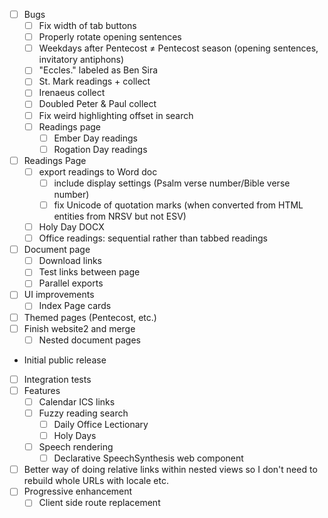 - [ ] Bugs
	- [ ] Fix width of tab buttons
	- [ ] Properly rotate opening sentences
	- [ ] Weekdays after Pentecost ≠ Pentecost season (opening sentences, invitatory antiphons)
	- [ ] "Eccles." labeled as Ben Sira
	- [ ] St. Mark readings + collect
	- [ ] Irenaeus collect
	- [ ] Doubled Peter & Paul collect
	- [ ] Fix weird highlighting offset in search
	- [ ] Readings page
		- [ ] Ember Day readings
		- [ ] Rogation Day readings
		
- [ ] Readings Page
	- [ ] export readings to Word doc
		- [ ] include display settings (Psalm verse number/Bible verse number)
		- [ ] fix Unicode of quotation marks (when converted from HTML entities from NRSV but not ESV)
	- [ ] Holy Day DOCX
	- [ ] Office readings: sequential rather than tabbed readings
- [ ] Document page
	- [ ] Download links
	- [ ] Test links between page
	- [ ] Parallel exports
- [ ] UI improvements
	- [ ] Index Page cards
- [ ] Themed pages (Pentecost, etc.)
- [ ] Finish website2 and merge
	- [ ] Nested document pages
- Initial public release
- [ ] Integration tests
- [ ] Features
	- [ ] Calendar ICS links
	- [ ] Fuzzy reading search
		- [ ] Daily Office Lectionary
		- [ ] Holy Days
	- [ ] Speech rendering
		- [ ] Declarative SpeechSynthesis web component
- [ ] Better way of doing relative links within nested views so I don't need to rebuild whole URLs with locale etc.
- [ ] Progressive enhancement
	- [ ] Client side route replacement